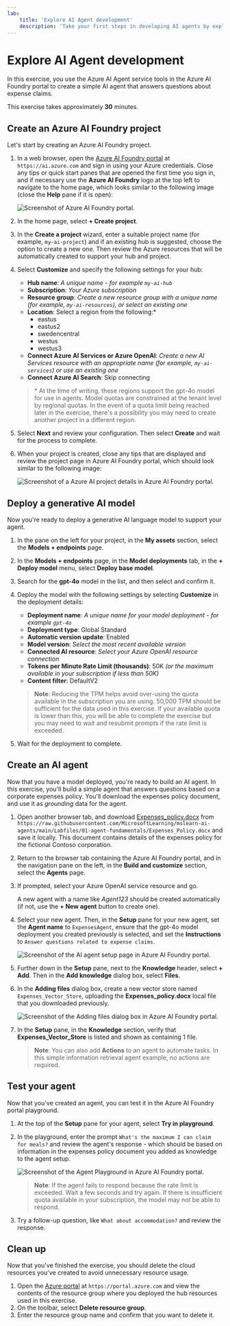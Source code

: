 ```yaml
---
lab:
    title: 'Explore AI Agent development'
    description: 'Take your first steps in developing AI agents by exploring the Azure AI Agent service tools in the Azure AI Foundry portal.'
---
```


# Explore AI Agent development

In this exercise, you use the Azure AI Agent service tools in the Azure AI Foundry portal to create a simple AI agent that answers questions about expense claims.

This exercise takes approximately **30** minutes.

## Create an Azure AI Foundry project

Let's start by creating an Azure AI Foundry project.

1. In a web browser, open the [Azure AI Foundry portal](https://ai.azure.com) at `https://ai.azure.com` and sign in using your Azure credentials. Close any tips or quick start panes that are opened the first time you sign in, and if necessary use the **Azure AI Foundry** logo at the top left to navigate to the home page, which looks similar to the following image (close the **Help** pane if it is open):

    ![Screenshot of Azure AI Foundry portal.](./Media/ai-foundry-home.png)

1. In the home page, select **+ Create project**.
1. In the **Create a project** wizard, enter a suitable project name (for example, `my-ai-project`) and if an existing hub is suggested, choose the option to create a new one. Then review the Azure resources that will be automatically created to support your hub and project.
1. Select **Customize** and specify the following settings for your hub:
    - **Hub name**: *A unique name - for example `my-ai-hub`*
    - **Subscription**: *Your Azure subscription*
    - **Resource group**: *Create a new resource group with a unique name (for example, `my-ai-resources`), or select an existing one*
    - **Location**: Select a region from the following:\*
        - eastus
        - eastus2
        - swedencentral
        - westus
        - westus3
    - **Connect Azure AI Services or Azure OpenAI**: *Create a new AI Services resource with an appropriate name (for example, `my-ai-services`) or use an existing one*
    - **Connect Azure AI Search**: Skip connecting

    > \* At the time of writing, these regions support the gpt-4o model for use in agents. Model quotas are constrained at the tenant level by regional quotas. In the event of a quota limit being reached later in the exercise, there's a possibility you may need to create another project in a different region.

1. Select **Next** and review your configuration. Then select **Create** and wait for the process to complete.
1. When your project is created, close any tips that are displayed and review the project page in Azure AI Foundry portal, which should look similar to the following image:

    ![Screenshot of a Azure AI project details in Azure AI Foundry portal.](./Media/ai-foundry-project.png)

## Deploy a generative AI model

Now you're ready to deploy a generative AI language model to support your agent.

1. In the pane on the left for your project, in the **My assets** section, select the **Models + endpoints** page.
1. In the **Models + endpoints** page, in the **Model deployments** tab, in the **+ Deploy model** menu, select **Deploy base model**.
1. Search for the **gpt-4o** model in the list, and then select and confirm it.
1. Deploy the model with the following settings by selecting **Customize** in the deployment details:
    - **Deployment name**: *A unique name for your model deployment - for example `gpt-4o`*
    - **Deployment type**: Global Standard
    - **Automatic version update**: Enabled
    - **Model version**: *Select the most recent available version*
    - **Connected AI resource**: *Select your Azure OpenAI resource connection*
    - **Tokens per Minute Rate Limit (thousands)**: 50K *(or the maximum available in your subscription if less than 50K)*
    - **Content filter**: DefaultV2

    > **Note**: Reducing the TPM helps avoid over-using the quota available in the subscription you are using. 50,000 TPM should be sufficient for the data used in this exercise. If your available quota is lower than this, you will be able to complete the exercise but you may need to wait and resubmit prompts if the rate limit is exceeded.

1. Wait for the deployment to complete.

## Create an AI agent

Now that you have a model deployed, you're ready to build an AI agent. In this exercise, you'll build a simple agent that answers questions based on a corporate expenses policy. You'll download the expenses policy document, and use it as *grounding* data for the agent.

1. Open another browser tab, and download [Expenses_policy.docx](https://raw.githubusercontent.com/MicrosoftLearning/mslearn-ai-agents/main/Labfiles/01-agent-fundamentals/Expenses_Policy.docx) from `https://raw.githubusercontent.com/MicrosoftLearning/mslearn-ai-agents/main/Labfiles/01-agent-fundamentals/Expenses_Policy.docx` and save it locally. This document contains details of the expenses policy for the fictional Contoso corporation.
1. Return to the browser tab containing the Azure AI Foundry portal, and in the navigation pane on the left, in the **Build and customize** section, select the **Agents** page.
1. If prompted, select your Azure OpenAI service resource and go.

    A new agent with a name like *Agent123* should be created automatically (if not, use the **+ New agent** button to create one).

1. Select your new agent. Then, in the **Setup** pane for your new agent, set the **Agent name** to `ExpensesAgent`, ensure that the gpt-4o model deployment you created previously is selected, and set the **Instructions** to `Answer questions related to expense claims`.

    ![Screenshot of the AI agent setup page in Azure AI Foundry portal.](./Media/ai-agent-setup.png)

1. Further down in the **Setup** pane, next to the **Knowledge** header, select **+ Add**. Then in the **Add knowledge** dialog box, select **Files**.
1. In the **Adding files** dialog box, create a new vector store named `Expenses_Vector_Store`, uploading the **Expenses_policy.docx** local file that you downloaded previously.

    ![Screenshot of the Adding files dialog box in Azure AI Foundry portal.](./Media/ai-agent-add-files.png)

1. In the **Setup** pane, in the **Knowledge** section, verify that **Expenses_Vector_Store** is listed and shown as containing 1 file.

    > **Note**: You can also add **Actions** to an agent to automate tasks. In this simple information retrieval agent example, no actions are required.

## Test your agent

Now that you've created an agent, you can test it in the Azure AI Foundry portal playground.

1. At the top of the **Setup** pane for your agent, select **Try in playground**.
1. In the playground, enter the prompt `What's the maximum I can claim for meals?` and review the agent's response - which should be based on information in the expenses policy document you added as knowledge to the agent setup.

    ![Screenshot of the Agent Playground in Azure AI Foundry portal.](./Media/ai-agent-playground.png)

    > **Note**: If the agent fails to respond because the rate limit is exceeded. Wait a few seconds and try again. If there is insufficient quota available in your subscription, the model may not be able to respond.

1. Try a follow-up question, like `What about accommodation?` and review the response.

## Clean up

Now that you've finished the exercise, you should delete the cloud resources you've created to avoid unnecessary resource usage.

1. Open the [Azure portal](https://portal.azure.com) at `https://portal.azure.com` and view the contents of the resource group where you deployed the hub resources used in this exercise.
1. On the toolbar, select **Delete resource group**.
1. Enter the resource group name and confirm that you want to delete it.
